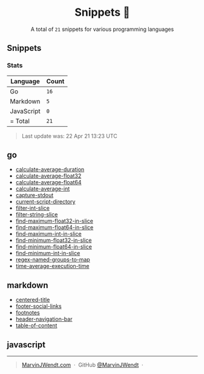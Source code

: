 <h1 align="center">Snippets 📓</h1>

<p align="center">A total of <code>21</code> snippets for various programming languages</p>

## Snippets

### Stats


|Language|Count|
|--------|-----|
|Go|`16`|
|Markdown|`5`|
|JavaScript|`0`|
| = Total|`21`|
> Last update was: 22 Apr 21 13:23 UTC


## go
- [calculate-average-duration](go/calculate-average-duration)
- [calculate-average-float32](go/calculate-average-float32)
- [calculate-average-float64](go/calculate-average-float64)
- [calculate-average-int](go/calculate-average-int)
- [capture-stdout](go/capture-stdout)
- [current-script-directory](go/current-script-directory)
- [filter-int-slice](go/filter-int-slice)
- [filter-string-slice](go/filter-string-slice)
- [find-maximum-float32-in-slice](go/find-maximum-float32-in-slice)
- [find-maximum-float64-in-slice](go/find-maximum-float64-in-slice)
- [find-maximum-int-in-slice](go/find-maximum-int-in-slice)
- [find-minimum-float32-in-slice](go/find-minimum-float32-in-slice)
- [find-minimum-float64-in-slice](go/find-minimum-float64-in-slice)
- [find-minimum-int-in-slice](go/find-minimum-int-in-slice)
- [regex-named-groups-to-map](go/regex-named-groups-to-map)
- [time-average-execution-time](go/time-average-execution-time)

## markdown
- [centered-title](markdown/centered-title)
- [footer-social-links](markdown/footer-social-links)
- [footnotes](markdown/footnotes)
- [header-navigation-bar](markdown/header-navigation-bar)
- [table-of-content](markdown/table-of-content)

## javascript


---

> [MarvinJWendt.com](https://marvinjwendt.com) &nbsp;&middot;&nbsp;
> GitHub [@MarvinJWendt](https://github.com/MarvinJWendt) &nbsp;&middot;&nbsp;
